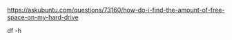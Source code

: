 https://askubuntu.com/questions/73160/how-do-i-find-the-amount-of-free-space-on-my-hard-drive

df -h